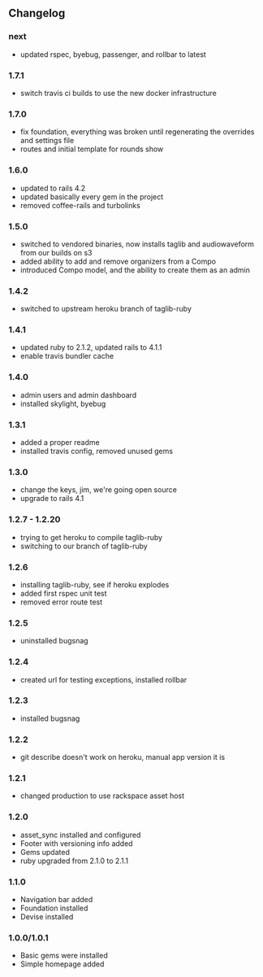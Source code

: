 ## Changelog

### next
- updated rspec, byebug, passenger, and rollbar to latest

### 1.7.1
- switch travis ci builds to use the new docker infrastructure

### 1.7.0
- fix foundation, everything was broken until regenerating the overrides and settings file
- routes and initial template for rounds show

### 1.6.0
- updated to rails 4.2
- updated basically every gem in the project
- removed coffee-rails and turbolinks

### 1.5.0

- switched to vendored binaries, now installs taglib and audiowaveform from our builds on s3
- added ability to add and remove organizers from a Compo
- introduced Compo model, and the ability to create them as an admin

### 1.4.2

- switched to upstream heroku branch of taglib-ruby

### 1.4.1

- updated ruby to 2.1.2, updated rails to 4.1.1
- enable travis bundler cache

### 1.4.0

- admin users and admin dashboard
- installed skylight, byebug

### 1.3.1

- added a proper readme
- installed travis config, removed unused gems

### 1.3.0

- change the keys, jim, we're going open source
- upgrade to rails 4.1

### 1.2.7 - 1.2.20

- trying to get heroku to compile taglib-ruby
- switching to our branch of taglib-ruby

### 1.2.6

- installing taglib-ruby, see if heroku explodes
- added first rspec unit test
- removed error route test

### 1.2.5

- uninstalled bugsnag

### 1.2.4

- created url for testing exceptions, installed rollbar

### 1.2.3

- installed bugsnag

### 1.2.2

- git describe doesn't work on heroku, manual app version it is

### 1.2.1

- changed production to use rackspace asset host

### 1.2.0

- asset_sync installed and configured
- Footer with versioning info added
- Gems updated
- ruby upgraded from 2.1.0 to 2.1.1

### 1.1.0

- Navigation bar added
- Foundation installed
- Devise installed

### 1.0.0/1.0.1

- Basic gems were installed
- Simple homepage added
